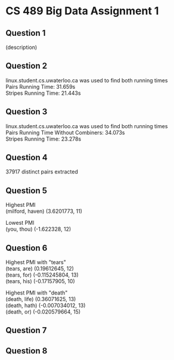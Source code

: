 CS 489 Big Data Assignment 1
============================

Question 1
----------
(description)


Question 2
----------
linux.student.cs.uwaterloo.ca was used to find both running times  
Pairs Running Time: 31.659s  
Stripes Running Time: 21.443s


Question 3
----------
linux.student.cs.uwaterloo.ca was used to find both running times  
Pairs Running Time Without Combiners: 34.073s  
Stripes Running Time: 23.278s


Question 4
----------
37917 distinct pairs extracted


Question 5
----------
Highest PMI  
(milford, haven) (3.6201773, 11)  

Lowest PMI  
(you, thou)	(-1.622328, 12)  


Question 6
----------
Highest PMI with "tears"  
(tears, are) (0.19612645, 12)  
(tears, for) (-0.115245804, 13)  
(tears, his) (-0.17157905, 10)  

Highest PMI with "death"  
(death, life) (0.36071625, 13)  
(death, hath) (-0.007034012, 13)  
(death, or) (-0.020579664, 15)  


Question 7
----------


Question 8
----------